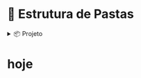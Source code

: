 # 📁 Estrutura de Pastas

<details>
  <summary>📦 Projeto</summary>

  <details>
    <summary>🧰 Service - <code>metodos usando os DAO indiretamente</code></summary>
    <ul>
      <li>EventosService</li>
      <li>ParticipanteService</li>
      <li>PalestranteService</li>
      <li>InscricaoService</li>
    </ul>
  </details>
  
  <details> 
    <summary>💾 DAO - <code>faz alteração no banco de dados</code></summary>
    <ul>
      <li>EventosDao - <code>metodos CRUD para Eventos</code> </li>
      <li>ParticipanteDao - <code>metodos CRUD para Participante</code></li>
      <li>PalestranteDao - <code>metodos CRUD para Palestrante</code></li>
      <li>InscricaoDao <code>metodos CRUD para Inscricao</code></li>
    </ul>
  </details>
 <summary>🖥️ View</summary>
    <details>
      <summary>🔧 CRUD</summary>
      <ul>
        <p>usando os services permite as telas gerenciarem tudo de forma mais intuitiva</p>
        <li>criar - <code>pasta telas -> para cada tabela</code></li>
        <li>atualizar - <code>pasta telas -> cada tabela</code></li>
        <li>deletar - <code>pasta telas -> para cada tabela</code></li>
        <li>exibir - <code>pasta telas -> cada tabela</code></li>
      </ul>
    </details>
    <details>
      <summary>🏁 Início</summary>
      <ul>
        <li>TelaCadastrar - <code>permite o usuario se cadastrar</code></li>
        <li>TelaOrganizador - <code>permite fazer alterações livremente</code></li>
        <li>TelaUsuario - <code>nesta tela vc podera ver suas inscrições e eventos disponiveis</code></li>
      </ul>
    </details>
    <ul>
      <li>TelaInicial - inicia o projeto --> Tela de login</li>
    </ul>
</details>

# hoje
